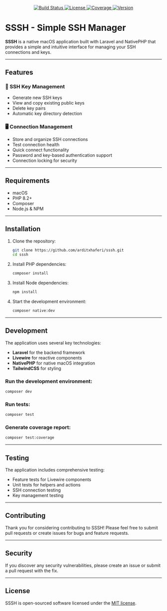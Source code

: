 <p align="center">  
  <a href="https://github.com/arditxhaferi/sssh/actions">  
    <img src="https://img.shields.io/github/actions/workflow/status/arditxhaferi/sssh/ci.yml?style=flat-square&logo=github&label=build" alt="Build Status">  
  </a>  
  <a href="https://packagist.org/packages/laravel/framework">  
    <img src="https://img.shields.io/packagist/l/laravel/framework" alt="License">  
  </a>  
  <a href="https://github.com/arditxhaferi/ssh_manager/actions">  
    <img src="https://img.shields.io/endpoint?url=https://raw.githubusercontent.com/arditxhaferi/ssh_manager/main/coverage.json" alt="Coverage">  
  </a>
  <a href="https://github.com/arditxhaferi/sssh/releases">
    <img src="https://img.shields.io/endpoint?url=https://raw.githubusercontent.com/arditxhaferi/sssh/main/version.json&style=flat-square&label=version" alt="Version">
  </a>
</p>

# SSSH - Simple SSH Manager

**SSSH** is a native macOS application built with Laravel and NativePHP that provides a simple and intuitive interface for managing your SSH connections and keys.

---

## Features

### 🔑 SSH Key Management
- Generate new SSH keys
- View and copy existing public keys
- Delete key pairs
- Automatic key directory detection

### 🖥️ Connection Management
- Store and organize SSH connections
- Test connection health
- Quick connect functionality
- Password and key-based authentication support
- Connection locking for security

---

## Requirements

- macOS
- PHP 8.2+
- Composer
- Node.js & NPM

---

## Installation

1. Clone the repository:
   ```bash
   git clone https://github.com/arditxhaferi/sssh.git
   cd sssh
   ```

2. Install PHP dependencies:
   ```bash
   composer install
   ```

3. Install Node dependencies:
   ```bash
   npm install
   ```

4. Start the development environment:
   ```bash
   composer native:dev
   ```

---

## Development

The application uses several key technologies:
- **Laravel** for the backend framework
- **Livewire** for reactive components
- **NativePHP** for native macOS integration
- **TailwindCSS** for styling

### Run the development environment:
```bash
composer dev
```

### Run tests:
```bash
composer test
```

### Generate coverage report:
```bash
composer test:coverage
```

---

## Testing

The application includes comprehensive testing:
- Feature tests for Livewire components
- Unit tests for helpers and actions
- SSH connection testing
- Key management testing

---

## Contributing

Thank you for considering contributing to SSSH! Please feel free to submit pull requests or create issues for bugs and feature requests.

---

## Security

If you discover any security vulnerabilities, please create an issue or submit a pull request with the fix.

---

## License

SSSH is open-sourced software licensed under the [MIT license](https://opensource.org/licenses/MIT).
